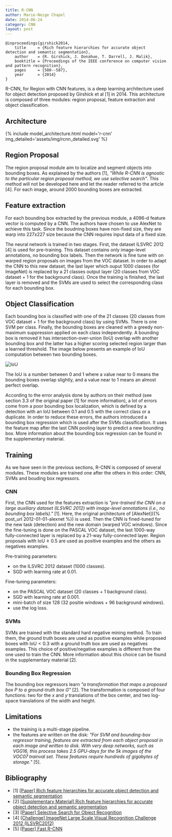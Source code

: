 ```yaml
---
title: R-CNN
author: Marie-Neige Chapel
date: 2014-06-24
category: CNN
layout: post
---
```


    @inproceedings{girshick2014,
        title     = {Rich feature hierarchies for accurate object detection and semantic segmentation},
        author    = {R. Girshick, J. Donahue, T. Darrell, J. Malik},
        booktitle = {Proceedings of the IEEE conference on computer vision and pattern recognition},
        pages     = {580--587},
        year      = {2014}
    }

R-CNN, for Region with CNN features, is a deep learning architecture used for object detection proposed by Girshick et al [1] in 2014. This architecture is composed of three modules: region proposal, feature extraction and object classification.

## Architecture

{% include model_architecture.html model='r-cnn' img_detailed='assets/img/rcnn_detailed.svg' %}

## Region Proposal

The region proposal module aim to localize and segment objects into bounding boxes. As explained by the authors [1], *"While R-CNN is agnostic to the particular region proposal method, we use selective search"*. This method will not be developed here and let the reader referred to the article [4]. For each image, around 2000 bounding boxes are extracted.

## Feature extraction

For each bounding box extracted by the previous module, a 4096-d feature vector is computed by a CNN. The authors have chosen to use AlexNet to achieve this task. Since the boudning boxes have non-fixed size, they are warp into 227x227 size because the CNN requires input data of a fixed size.

The neural network is trained in two stages. First, the dataset ILSVRC 2012 [4] is used for pre-training. This dataset contains only image-level annotations, no bounding box labels. Then the network is fine tune with on warped region proposals on images from the VOC dataset. In order to adapt the CNN to this new dataset, the last layer which ouput 1000 classes (for ImageNet) is replaced by a 21 classes output layer (20 classes from VOC dataset + 1 for the background class). Once the training is finished, the last layer is removed and the SVMs are used to select the corresponding class for each bounding box.

## Object Classification

Each bounding box is classified with one of the 21 classes (20 classes from VOC dataset + 1 for the background class) by using SVMs. There is one SVM per class. Finally, the bounding boxes are cleaned with a greedy non-maximum suppression applied on each class independently. A bounding box is removed it has intersection-over-union (IoU) overlap with another bounding box and the latter has a higher scoring selected region larger than a learned threshold. The image below presents an example of IoU computation between two bounding boxes.

![IoU]({{site.baseurl}}/assets/img/iou.svg)

The IoU is a number between 0 and 1 where a value near to 0 means the bounding boxes overlap slightly, and a value near to 1 means an almost perfect overlap.

According to the error analysis done by authors on their method (see section 3.3 of the original paper [1] for more information), a lot of errors come from a poor bounding box localization, which is defined by a detection with an IoU between 0.1 and 0.5 with the correct class or a duplicate. In order to reduce these errors, the authors introduced a bounding box regression which is used after the SVMs classification. It uses the feature map after the last CNN pooling layer to predict a new bounding box. More information about the bounding box regression can be found in the supplementary material.

## Training

As we have seen in the previous sections, R-CNN is composed of several modules. These modules are trained one after the others in this order: CNN, SVMs and bouding box regressors.

### CNN

First, the CNN used for the features extraction is *"pre-trained the CNN on a large auxiliary dataset (ILSVRC 2012) with image-level annotations (i.e., no bounding box labels)."* [1]. Here, the original architecture of [AlexNet]({% post_url 2012-01-01-alexnet %}) is used. Then the CNN is fined-tuned for the new task (detection) and the new domain (warped VOC windows). Since the fine-tuning is done on the PASCAL VOC dataset, the last 1000-way fully-connected layer is replaced by a 21-way fully-connected layer. Region proposals with $\text{IoU} \geq 0.5$ are used as positive examples and the others as negatives examples.

Pre-training parameters:

- on the ILSVRC 2012 dataset (1000 classes).
- SGD with learning rate at 0.01.

Fine-tuning parameters:

- on the PASCAL VOC dataset (20 classes + 1 background class).
- SGD with learning rate at 0.001.
- mini-batch of size 128 (32 positie windows + 96 background windows).
- use the log loss.

### SVMs

SVMs are trained with the standard hard negative mining method. To train them, the ground truth boxes are used as positive examples while proposed boxes with $\text{IoU} < 0.3$ with a ground truth box are used as negatives examples. This choice of positive/negative examples is different from the one used to train the CNN. More information about this choice can be found in the supplementary material [2].

### Bounding Box Regression

The bounding box regressors learn *"a transformation that maps a proposed box $P$ to a ground-truth box $G$"* [2]. The transformation is composed of four functions: two for the $x$ and $y$ translations of the box center, and two log-space translations of the width and height.

## Limitations

- the training is a multi-stage pipeline.
- the features are written on the disk: *"For SVM and bounding-box regressor training, features are extracted from each object proposal in each image and written to disk. With very deep networks, such as VGG16, this process takes 2.5 GPU-days for the 5k images of the VOC07 trainval set. These features require hundreds of gigabytes of storage."* [5].

## Bibliography

- [1] [[Paper] Rich feature hierarchies for accurate object detection and semantic segmentation](https://openaccess.thecvf.com/content_cvpr_2014/papers/Girshick_Rich_Feature_Hierarchies_2014_CVPR_paper.pdf)
- [2] [[Supplementary Material] Rich feature hierarchies for accurate object detection and semantic segmentation]({{site.baseurl}}/resources/rich_feature_hierarchies_for_accurate_object_detection_and_semantic_segmentation_supplementary_material.pdf)
- [3] [[Paper] Selective Search for Object Recognition](http://vision.stanford.edu/teaching/cs231b_spring1415/papers/selsearch.pdf)
- [4] [[Challenge] ImageNet Large Scale Visual Recognition Challenge 2012 (ILSVRC2012)](https://www.image-net.org/challenges/LSVRC/2012/)
- [5] [[Paper] Fast R-CNN](https://www.cv-foundation.org/openaccess/content_iccv_2015/papers/Girshick_Fast_R-CNN_ICCV_2015_paper.pdf)
